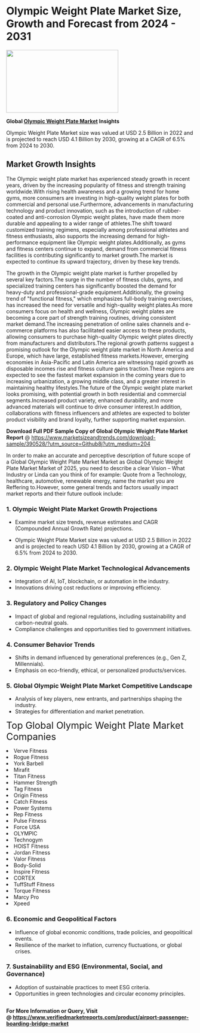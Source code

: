 <H1>Olympic Weight Plate Market Size, Growth and Forecast from 2024 - 2031</H1><img class="aligncenter size-medium wp-image-584254" src="https://thirdeyenews.in/wp-content/uploads/2024/09/Global-Market-Research-300x168.jpeg" alt="" width="300" height="168" /><p><strong>Global&nbsp;<a href="https://www.marketsizeandtrends.com/download-sample/390528/?utm_source=Github8j?utm_medium=204">Olympic Weight Plate Market</a> Insights</strong></p><p>Olympic Weight Plate Market size was valued at USD 2.5 Billion in 2022 and is projected to reach USD 4.1 Billion by 2030, growing at a CAGR of 6.5% from 2024 to 2030.</p><p><h2>Market Growth Insights</h2> <p>The Olympic weight plate market has experienced steady growth in recent years, driven by the increasing popularity of fitness and strength training worldwide.With rising health awareness and a growing trend for home gyms, more consumers are investing in high-quality weight plates for both commercial and personal use.Furthermore, advancements in manufacturing technology and product innovation, such as the introduction of rubber-coated and anti-corrosion Olympic weight plates, have made them more durable and appealing to a wider range of athletes.The shift toward customized training regimens, especially among professional athletes and fitness enthusiasts, also supports the increasing demand for high-performance equipment like Olympic weight plates.Additionally, as gyms and fitness centers continue to expand, demand from commercial fitness facilities is contributing significantly to market growth.The market is expected to continue its upward trajectory, driven by these key trends.</p> <p>The growth in the Olympic weight plate market is further propelled by several key factors.The surge in the number of fitness clubs, gyms, and specialized training centers has significantly boosted the demand for heavy-duty and professional-grade equipment.Additionally, the growing trend of "functional fitness," which emphasizes full-body training exercises, has increased the need for versatile and high-quality weight plates.As more consumers focus on health and wellness, Olympic weight plates are becoming a core part of strength training routines, driving consistent market demand.The increasing penetration of online sales channels and e-commerce platforms has also facilitated easier access to these products, allowing consumers to purchase high-quality Olympic weight plates directly from manufacturers and distributors.The regional growth patterns suggest a promising outlook for the Olympic weight plate market in North America and Europe, which have large, established fitness markets.However, emerging economies in Asia-Pacific and Latin America are witnessing rapid growth as disposable incomes rise and fitness culture gains traction.These regions are expected to see the fastest market expansion in the coming years due to increasing urbanization, a growing middle class, and a greater interest in maintaining healthy lifestyles.The future of the Olympic weight plate market looks promising, with potential growth in both residential and commercial segments.Increased product variety, enhanced durability, and more advanced materials will continue to drive consumer interest.In addition, collaborations with fitness influencers and athletes are expected to bolster product visibility and brand loyalty, further supporting market expansion.</p> <p><span class=""><strong>Download Full PDF Sample Copy of Global Olympic Weight Plate Market Report</strong> @ <a href="https://www.marketsizeandtrends.com/download-sample/390528/?utm_source=Github8j?utm_medium=204" target="_blank">https://www.marketsizeandtrends.com/download-sample/390528/?utm_source=Github8j?utm_medium=204</a></span></p><p>In order to make an accurate and perceptive description of future scope of a Global&nbsp;Olympic Weight Plate Market Market as Global&nbsp;Olympic Weight Plate Market Market of 2025, you need to describe a clear Vision &ndash; What Industry or Linda can you think of for example: Quote from a Technology, healthcare, automotive, renewable energy, name the market you are Reffering to.However, some general trends and factors usually impact market reports and their future outlook include:</p><h3>1.&nbsp;<strong>Olympic Weight Plate Market Growth Projections</strong></h3><ul><li>Examine market size trends, revenue estimates and CAGR (Compounded Annual Growth Rate) projections.</li><li><p>Olympic Weight Plate Market size was valued at USD 2.5 Billion in 2022 and is projected to reach USD 4.1 Billion by 2030, growing at a CAGR of 6.5% from 2024 to 2030.</p></li></ul><h3>2.&nbsp;<strong>Olympic Weight Plate Market Technological Advancements</strong></h3><ul><li>Integration of AI, IoT, blockchain, or automation in the industry.</li><li>Innovations driving cost reductions or improving efficiency.</li></ul><h3>3.&nbsp;<strong>Regulatory and Policy Changes</strong></h3><ul><li>Impact of global and regional regulations, including sustainability and carbon-neutral goals.</li><li>Compliance challenges and opportunities tied to government initiatives.</li></ul><h3>4.&nbsp;<strong>Consumer Behavior Trends</strong></h3><ul><li>Shifts in demand influenced by generational preferences (e.g., Gen Z, Millennials).</li><li>Emphasis on eco-friendly, ethical, or personalized products/services.</li></ul><h3>5.&nbsp;<strong>Global Olympic Weight Plate Market Competitive Landscape</strong></h3><ul><li>Analysis of key players, new entrants, and partnerships shaping the industry.</li><li>Strategies for differentiation and market penetration.</li></ul><p data-pm-slice="1 1 []"><span style="color: inherit; font-family: inherit; font-size: 25px;">Top Global Olympic Weight Plate Market Companies</span></p><div class="" data-test-id=""><p><li>Verve Fitness</li><li> Rogue Fitness</li><li> York Barbell</li><li> Mirafit</li><li> Titan Fitness</li><li> Hammer Strength</li><li> Tag Fitness</li><li> Origin Fitness</li><li> Catch Fitness</li><li> Power Systems</li><li> Rep Fitness</li><li> Pulse Fitness</li><li> Force USA</li><li> OLYMPIC</li><li> Technogym</li><li> HOIST Fitness</li><li> Jordan Fitness</li><li> Valor Fitness</li><li> Body-Solid</li><li> Inspire Fitness</li><li> CORTEX</li><li> TuffStuff Fitness</li><li> Torque Fitness</li><li> Marcy Pro</li><li> Xpeed</li></p></div><h3>6.&nbsp;<strong>Economic and Geopolitical Factors</strong></h3><ul><li>Influence of global economic conditions, trade policies, and geopolitical events.</li><li>Resilience of the market to inflation, currency fluctuations, or global crises.</li></ul><h3>7.&nbsp;<strong>Sustainability and ESG (Environmental, Social, and Governance)</strong></h3><ul><li>Adoption of sustainable practices to meet ESG criteria.</li><li>Opportunities in green technologies and circular economy principles.</li></ul><h2><strong style="font-size: 14px;">For More Information or Query, Visit @&nbsp;</strong><a style="background-color: #ffffff; font-size: 14px;" href="https://www.marketsizeandtrends.com/report/olympic-weight-plate-market/" target="_blank">https://www.verifiedmarketreports.com/product/airport-passenger-boarding-bridge-market</a></h2>